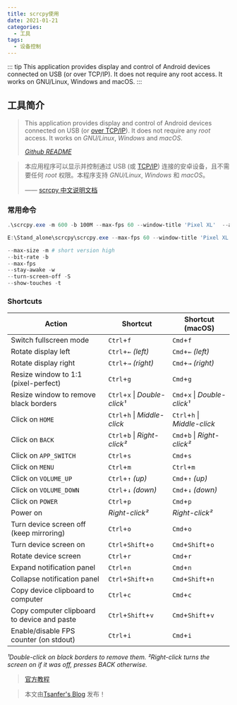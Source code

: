 ```yaml
---
title: scrcpy使用
date: 2021-01-21
categories:
  - 工具
tags:
  - 设备控制
---
```


::: tip
This application provides display and control of Android devices connected on USB (or over TCP/IP). It does not require any root access. It works on GNU/Linux, Windows and macOS.
:::

<!-- more -->

## 工具简介

> This application provides display and control of Android devices connected on USB (or [over TCP/IP](https://www.genymotion.com/blog/open-source-project-scrcpy-now-works-wirelessly/)). It does not require any _root_ access. It works on _GNU/Linux_, _Windows_ and _macOS_.
>
> [_Github README_](https://github.com/Genymobile/scrcpy#translations)

> 本应用程序可以显示并控制通过 USB (或 [TCP/IP](https://www.genymotion.com/blog/open-source-project-scrcpy-now-works-wirelessly/)) 连接的安卓设备，且不需要任何 _root_ 权限。本程序支持 _GNU/Linux_, _Windows_ 和 _macOS_。
>
> —— [scrcpy 中文说明文档](https://github.com/Genymobile/scrcpy/blob/master/README.zh-Hans.md)

### 常用命令

```powershell
.\scrcpy.exe -m 600 -b 100M --max-fps 60 --window-title 'Pixel XL'  --always-on-top -Sw -t --push-target /sdcard/Download/From_computer/

E:\Stand_alone\scrcpy\scrcpy.exe --max-fps 60 --window-title 'Pixel XL'  --always-on-top -Sw -t --push-target /sdcard/Download/From_computer/

--max-size -m # short version high
--bit-rate -b
--max-fps
--stay-awake -w
--turn-screen-off -S
--show-touches -t
```

### Shortcuts

| Action                                      | Shortcut                      | Shortcut (macOS)             |
| ------------------------------------------- | ----------------------------- | ---------------------------- |
| Switch fullscreen mode                      | `Ctrl`+`f`                    | `Cmd`+`f`                    |
| Rotate display left                         | `Ctrl`+`←` _(left)_           | `Cmd`+`←` _(left)_           |
| Rotate display right                        | `Ctrl`+`→` _(right)_          | `Cmd`+`→` _(right)_          |
| Resize window to 1:1 (pixel-perfect)        | `Ctrl`+`g`                    | `Cmd`+`g`                    |
| Resize window to remove black borders       | `Ctrl`+`x` \| _Double-click¹_ | `Cmd`+`x` \| _Double-click¹_ |
| Click on `HOME`                             | `Ctrl`+`h` \| _Middle-click_  | `Ctrl`+`h` \| _Middle-click_ |
| Click on `BACK`                             | `Ctrl`+`b` \| _Right-click²_  | `Cmd`+`b` \| _Right-click²_  |
| Click on `APP_SWITCH`                       | `Ctrl`+`s`                    | `Cmd`+`s`                    |
| Click on `MENU`                             | `Ctrl`+`m`                    | `Ctrl`+`m`                   |
| Click on `VOLUME_UP`                        | `Ctrl`+`↑` _(up)_             | `Cmd`+`↑` _(up)_             |
| Click on `VOLUME_DOWN`                      | `Ctrl`+`↓` _(down)_           | `Cmd`+`↓` _(down)_           |
| Click on `POWER`                            | `Ctrl`+`p`                    | `Cmd`+`p`                    |
| Power on                                    | _Right-click²_                | _Right-click²_               |
| Turn device screen off (keep mirroring)     | `Ctrl`+`o`                    | `Cmd`+`o`                    |
| Turn device screen on                       | `Ctrl`+`Shift`+`o`            | `Cmd`+`Shift`+`o`            |
| Rotate device screen                        | `Ctrl`+`r`                    | `Cmd`+`r`                    |
| Expand notification panel                   | `Ctrl`+`n`                    | `Cmd`+`n`                    |
| Collapse notification panel                 | `Ctrl`+`Shift`+`n`            | `Cmd`+`Shift`+`n`            |
| Copy device clipboard to computer           | `Ctrl`+`c`                    | `Cmd`+`c`                    |
| Copy computer clipboard to device and paste | `Ctrl`+`Shift`+`v`            | `Cmd`+`Shift`+`v`            |
| Enable/disable FPS counter (on stdout)      | `Ctrl`+`i`                    | `Cmd`+`i`                    |

_¹Double-click on black borders to remove them._
_²Right-click turns the screen on if it was off, presses BACK otherwise._

> [官方教程](https://github.com/Genymobile/scrcpy)

> 本文由[Tsanfer's Blog](https://tsanfer.xyz) 发布！
